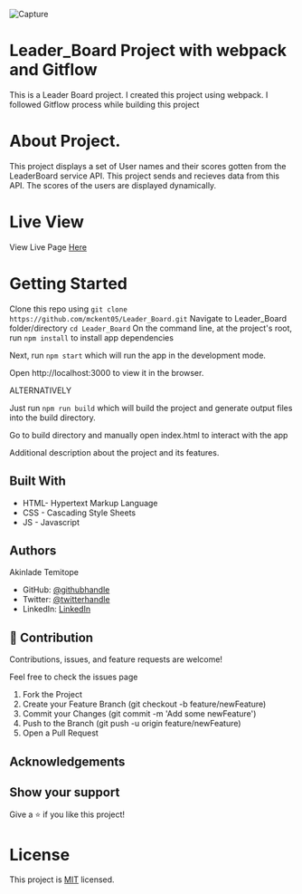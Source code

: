 ![Capture](https://user-images.githubusercontent.com/73607512/140894193-71eebf74-ab5d-47a0-863b-ab9c901d803c.PNG)
# Leader_Board Project with webpack and Gitflow

This is a Leader Board project.
I created this project using webpack.
I followed Gitflow process while building this project

# About Project.
  This project displays a set of User names and their scores gotten from the LeaderBoard service API.
  This project sends and recieves data from this API.
  The scores of the users are displayed dynamically.


# Live View
  View Live Page [Here](https://mckent05.github.io/Leader_Board/)

# Getting Started

  Clone this repo using ```git clone https://github.com/mckent05/Leader_Board.git```
  Navigate to Leader_Board folder/directory
  ```cd Leader_Board```
  On the command line, at the project's root, run ```npm install``` to install app dependencies

  Next, run ```npm start``` which will run the app in the development mode.

  Open http://localhost:3000 to view it in the browser.

ALTERNATIVELY

  Just run ```npm run build``` which will build the project and generate output files into the build directory.

  Go to build directory and manually open index.html to interact with the app


Additional description about the project and its features.

## Built With

- HTML- Hypertext Markup Language
- CSS - Cascading Style Sheets
- JS - Javascript

## Authors
Akinlade Temitope

- GitHub: [@githubhandle](https://github.com/mckent05)
- Twitter: [@twitterhandle](https://twitter.com/mckent05)
- LinkedIn: [LinkedIn](https://linkedin.com/in/AkinladeTemitope)

## 🤝 Contribution

Contributions, issues, and feature requests are welcome!

Feel free to check the issues page

1. Fork the Project
2. Create your Feature Branch (git checkout -b feature/newFeature)
3. Commit your Changes (git commit -m 'Add some newFeature')
4. Push to the Branch (git push -u origin feature/newFeature)
5. Open a Pull Request

## Acknowledgements


## Show your support

Give a ⭐️ if you like this project!

# License
This project is [MIT](./MIT.md) licensed.

